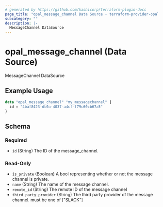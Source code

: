 ```yaml
---
# generated by https://github.com/hashicorp/terraform-plugin-docs
page_title: "opal_message_channel Data Source - terraform-provider-opal"
subcategory: ""
description: |-
  MessageChannel DataSource
---
```


# opal_message_channel (Data Source)

MessageChannel DataSource

## Example Usage

```terraform
data "opal_message_channel" "my_messagechannel" {
  id = "4baf8423-db0a-4037-a4cf-f79c60cb67a5"
}
```

<!-- schema generated by tfplugindocs -->
## Schema

### Required

- `id` (String) The ID of the message_channel.

### Read-Only

- `is_private` (Boolean) A bool representing whether or not the message channel is private.
- `name` (String) The name of the message channel.
- `remote_id` (String) The remote ID of the message channel
- `third_party_provider` (String) The third party provider of the message channel. must be one of ["SLACK"]


